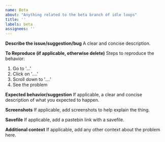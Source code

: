 ```yaml
---
name: Beta
about: "Anything related to the beta branch of idle loops"
title: ''
labels: beta
assignees: ''
---
```


**Describe the issue/suggestion/bug** A clear and concise description.

**To Reproduce (if applicable, otherwise delete)** Steps to reproduce the behavior:

1. Go to '...'
2. Click on '....'
3. Scroll down to '....'
4. See the problem

**Expected behavior/suggestion** If applicable, a clear and concise description of what you expected to happen.

**Screenshots** If applicable, add screenshots to help explain the thing.

**Savefile** If applicable, add a pastebin link with a savefile.

**Additional context** If applicable, add any other context about the problem here.
